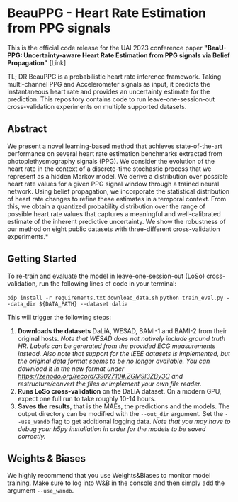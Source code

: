 # BeauPPG - Heart Rate Estimation from PPG signals

This is the official code release for the UAI 2023 conference paper **"BeaU-PPG: Uncertainty-aware Heart Rate Estimation from PPG signals via Belief Propagation"** [Link]

TL; DR
BeauPPG is a probabilistic heart rate inference framework. Taking multi-channel PPG and Accelerometer signals as input, it predicts the instantaneous heart rate and provides an uncertainty estimate for the prediction. This repository contains code to run leave-one-session-out cross-validation experiments on multiple supported datasets.

## Abstract
 We present a novel learning-based method that achieves state-of-the-art performance on several heart rate estimation benchmarks extracted from photoplethysmography signals (PPG). We consider the evolution of the heart rate in the context of a discrete-time stochastic process that we represent as a hidden Markov model. We derive a distribution over possible heart rate values for a given PPG signal window through a trained neural network. Using belief propagation, we incorporate the statistical distribution of heart rate changes to refine these estimates in a temporal context. From this, we obtain a quantized probability distribution over the range of possible heart rate values that captures a meaningful and well-calibrated estimate of the inherent predictive uncertainty. We show the robustness of our method on eight public datasets with three-different cross-validation experiments.*


## Getting Started
To re-train and evaluate the model in leave-one-session-out (LoSo) cross-validation, run the following lines of code in your terminal:

`pip install -r requirements.txt`
 `download_data.sh`
`python train_eval.py --data_dir ${DATA_PATH} --dataset dalia `

This will trigger the following steps:
1. **Downloads the datasets** DaLiA, WESAD, BAMI-1 and BAMI-2 from their original hosts. *Note that WESAD does not natively include  ground truth HR. Labels can be gererated from the provided ECG measurements instead.  Also note that support for the IEEE datasets is implemented, but the original data format seems to be no longer available. You can download it in the new format under https://zenodo.org/record/3902710#.ZGM9l3ZBy3C and restructure/convert the files or implement your own file reader.*
2. **Runs LoSo cross-validation** on the DaLiA dataset. On a modern GPU, expect one full run to take roughly 10-14 hours.
3. **Saves the results**, that is the MAEs, the predictions and the models. The output directory can be modified with the `--out_dir` argument. Set the `--use_wandb` flag to get additional logging data. *Note that you may have to debug your h5py installation in order for the models to be saved correctly.*

## Weights & Biases

We highly recommend that you use Weights&Biases to monitor model training. Make sure to log into W&B in the console and then simply add the argument `--use_wandb`.


